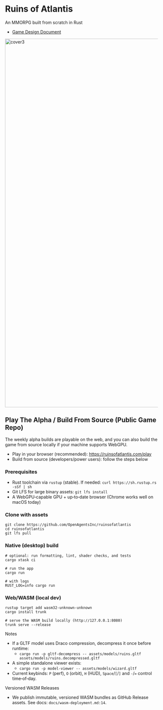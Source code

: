 # Ruins of Atlantis

An MMORPG built from scratch in Rust

- [Game Design Document](GDD.md)

<img width="3120" height="1212" alt="cover3" src="https://github.com/user-attachments/assets/3aef554c-cd99-4d66-80c1-0f2c145af32b" />


## Play The Alpha / Build From Source (Public Game Repo)

The weekly alpha builds are playable on the web, and you can also build the game from source locally if your machine supports WebGPU.

- Play in your browser (recommended): https://ruinsofatlantis.com/play
- Build from source (developers/power users): follow the steps below

### Prerequisites
- Rust toolchain via `rustup` (stable). If needed: `curl https://sh.rustup.rs -sSf | sh`
- Git LFS for large binary assets: `git lfs install`
- A WebGPU‑capable GPU + up‑to‑date browser (Chrome works well on macOS today)

### Clone with assets
```
git clone https://github.com/OpenAgentsInc/ruinsofatlantis
cd ruinsofatlantis
git lfs pull
```

### Native (desktop) build
```
# optional: run formatting, lint, shader checks, and tests
cargo xtask ci

# run the app
cargo run

# with logs
RUST_LOG=info cargo run
```

### Web/WASM (local dev)
```
rustup target add wasm32-unknown-unknown
cargo install trunk

# serve the WASM build locally (http://127.0.0.1:8080)
trunk serve --release
```

Notes
- If a GLTF model uses Draco compression, decompress it once before runtime:
  - `cargo run -p gltf-decompress -- assets/models/ruins.gltf assets/models/ruins.decompressed.gltf`
- A simple standalone viewer exists:
  - `cargo run -p model-viewer -- assets/models/wizard.gltf`
- Current keybinds: `P` (perf), `O` (orbit), `H` (HUD), `Space`/`[`/`]` and `-`/`=` control time‑of‑day.

Versioned WASM Releases
- We publish immutable, versioned WASM bundles as GitHub Release assets. See docs: `docs/wasm-deployment.md:14`.
